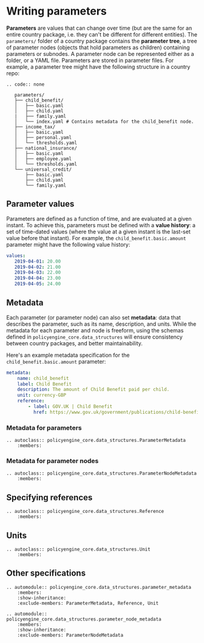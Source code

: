 # Writing parameters

**Parameters** are values that can change over time (but are the same for an entire country package, i.e. they can't be different for different entities). The `parameters/` folder of a country package contains the **parameter tree**, a tree of parameter nodes (objects that hold parameters as children) containing parameters or subnodes. A parameter node can be represented either as a folder, or a YAML file. Parameters are stored in parameter files. For example, a parameter tree might have the following structure in a country repo:

```{eval-rst}
.. code:: none

   parameters/
   ├── child_benefit/
   │   ├── basic.yaml
   │   ├── child.yaml
   |   ├── family.yaml
   │   └── index.yaml # Contains metadata for the child_benefit node.
   ├── income_tax/
   │   ├── basic.yaml
   │   ├── personal.yaml
   │   └── thresholds.yaml
   ├── national_insurance/
   │   ├── basic.yaml
   │   ├── employee.yaml
   │   └── thresholds.yaml
   └── universal_credit/
       ├── basic.yaml
       ├── child.yaml
       └── family.yaml
```

## Parameter values

Parameters are defined as a function of time, and are evaluated at a given instant. To achieve this, parameters must be defined with a **value history**: a set of time-dated values (where the value at a given instant is the last-set value before that instant). For example, the `child_benefit.basic.amount` parameter might have the following value history:

```yaml
values:
   2019-04-01: 20.00
   2019-04-02: 21.00
   2019-04-03: 22.00
   2019-04-04: 23.00
   2019-04-05: 24.00

```

## Metadata

Each parameter (or parameter node) can also set **metadata**: data that describes the parameter, such as its name, description, and units. While the metadata for each parameter and node is freeform, using the schemas defined in `policyengine_core.data_structures` will ensure consistency between country packages, and better maintainability.

Here's an example metadata specification for the `child_benefit.basic.amount` parameter:

```yaml
metadata:
    name: child_benefit
    label: Child Benefit
    description: The amount of Child Benefit paid per child.
    unit: currency-GBP
    reference: 
        - label: GOV.UK | Child Benefit
          href: https://www.gov.uk/government/publications/child-benefit-rates-and-thresholds/child-benefit-rates-and-thresholds
```

### Metadata for parameters

```{eval-rst}
.. autoclass:: policyengine_core.data_structures.ParameterMetadata
    :members:
```

### Metadata for parameter nodes

```{eval-rst}
.. autoclass:: policyengine_core.data_structures.ParameterNodeMetadata
    :members:
```

## Specifying references

```{eval-rst}
.. autoclass:: policyengine_core.data_structures.Reference
    :members:
```

## Units

```{eval-rst}
.. autoclass:: policyengine_core.data_structures.Unit
    :members:
```

## Other specifications

```{eval-rst}
.. automodule:: policyengine_core.data_structures.parameter_metadata
    :members:
    :show-inheritance:
    :exclude-members: ParameterMetadata, Reference, Unit

.. automodule:: policyengine_core.data_structures.parameter_node_metadata
    :members:
    :show-inheritance:
    :exclude-members: ParameterNodeMetadata
```
